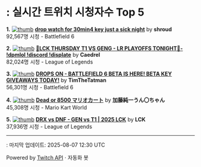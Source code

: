 # : 실시간 트위치 시청자수 Top 5

**1.** [![thumb](https://static-cdn.jtvnw.net/previews-ttv/live_user_shroud-320x180.jpg)](https://twitch.tv/shroud)
**[drop watch for 30min4 key just a sick night](https://twitch.tv/shroud)** by **shroud**<br>92,567명 시청  - Battlefield 6

**2.** [![thumb](https://static-cdn.jtvnw.net/previews-ttv/live_user_caedrel-320x180.jpg)](https://twitch.tv/Caedrel)
**[🔴LCK THURSDAY T1 VS GENG - LR PLAYOFFS TONIGHT🔴-  !dpmlol !discord !displate](https://twitch.tv/Caedrel)** by **Caedrel**<br>82,024명 시청  - League of Legends

**3.** [![thumb](https://static-cdn.jtvnw.net/previews-ttv/live_user_timthetatman-320x180.jpg)](https://twitch.tv/TimTheTatman)
**[DROPS ON - BATTLEFIELD 6 BETA IS HERE! BETA KEY GIVEAWAYS TODAY!](https://twitch.tv/TimTheTatman)** by **TimTheTatman**<br>56,301명 시청  - Battlefield 6

**4.** [![thumb](https://static-cdn.jtvnw.net/previews-ttv/live_user_kato_junichi0817-320x180.jpg)](https://twitch.tv/加藤純一うん〇ちゃん)
**[Dead or 8500 マリオカート](https://twitch.tv/加藤純一うん〇ちゃん)** by **加藤純一うん〇ちゃん**<br>45,308명 시청  - Mario Kart World

**5.** [![thumb](https://static-cdn.jtvnw.net/previews-ttv/live_user_lck-320x180.jpg)](https://twitch.tv/LCK)
**[DRX vs DNF - GEN vs T1 | 2025 LCK](https://twitch.tv/LCK)** by **LCK**<br>37,936명 시청  - League of Legends


---
: 마지막 업데이트: 2025-08-07 12:30 UTC

Powered by [Twitch API](https://dev.twitch.tv/docs/api/reference) · 자동화 봇